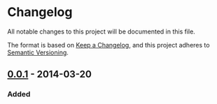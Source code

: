# Changelog

All notable changes to this project will be documented in this file.

The format is based on [Keep a Changelog](https://keepachangelog.com/en/1.1.0/),
and this project adheres to
[Semantic Versioning](https://semver.org/spec/v2.0.0.html).

## [0.0.1] - 2014-03-20

### Added

[0.0.1]: https://github.com/margined-protocol/example-vault/releases/tag/0.0.1
